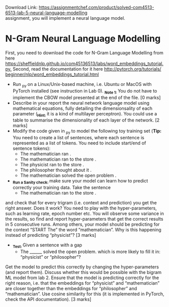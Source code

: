 Download Link: https://assignmentchef.com/product/solved-com4513-6513-lab-5-neural-language-modelling
<br>
assignment, you will implement a neural language model.

<h1>N-Gram Neural Language Modelling</h1>

First, you need to download the code for N-Gram Language Modelling from here <a href="https://sheffieldnlp.github.io/com4513-6513/labs/word_embeddings_tutorial.py">https://sheffieldnlp.github.io/com4513</a><a href="https://sheffieldnlp.github.io/com4513-6513/labs/word_embeddings_tutorial.py">6513/labs/word_embeddings_tutorial.py</a><a href="https://sheffieldnlp.github.io/com4513-6513/labs/word_embeddings_tutorial.py">.</a> Second, read the documentation for it here <a href="http://pytorch.org/tutorials/beginner/nlp/word_embeddings_tutorial.html">http://pytorch.org/tutorials/ </a><a href="http://pytorch.org/tutorials/beginner/nlp/word_embeddings_tutorial.html">beginner/nlp/word_embeddings_tutorial.html</a>

<ul>

 <li>Run <sub>py </sub>on a Linux/Unix-based machine, i.e. Ubuntu or MacOS with PyTorch installed (see instruction in Lab 0). <strong><sub>Note 1: </sub></strong>You do not have to implement the CBOW model presented at the end of the file. [0 marks]</li>

 <li>Describe in your report the neural network language model using mathematical equations, fully detailing the dimensionsality of each parameter (<strong><sub>Hint: </sub></strong>it is a kind of multilayer perceptron). You could use a table to summarise the dimensionality of each layer of the network. [2 marks]</li>

 <li>Modify the code given in <sub>py </sub>to model the following toy training set (<strong>Tip: </strong>You need to create a list of sentences, where each sentence is represented as a list of tokens. You need to include start/end of sentence tokens):

  <ul>

   <li>The mathematician ran .</li>

   <li>The mathematician ran to the store .</li>

   <li>The physicist ran to the store .</li>

   <li>The philosopher thought about it .</li>

   <li>The mathematician solved the open problem .</li>

  </ul></li>

 <li><strong><sub>Run a Sanity check: </sub></strong>make sure your model can learn how to predict correctly your training data. Take the sentence

  <ul>

   <li>The mathematician ran to the store .</li>

  </ul></li>

</ul>

and check that for every trigram (i.e. context and prediction) you get the right answer. Does it work? You need to play with the hyper-parameters, such as learning rate, epoch number etc. You will observe some variance in the results, so find and report hyper-parameters that get the correct results in 5 consecutive runs. Among others, your model should be predicting for the context “START The” the word “mathematician”. Why is this happening instead of predicting “physicist”? [3 marks]

<ul>

 <li><strong><sub>Test: </sub></strong>Given a sentence with a gap

  <ul>

   <li>The ______ solved the open problem. which is more likely to fill it in: “physicist” or “philosopher”?</li>

  </ul></li>

</ul>

Get the model to predict this correctly by changing the hyper-parameters (and report them). Discuss whether this would be possible with the bigram ML model from lab 2. Ensure that the model is predicting correctly for the right reason, i.e. that the embeddings for “physicist” and “mathematician” are closer together than the embeddings for “philosopher” and “mathematician”. Use cosine similarity for this (it is implemented in PyTorch, check the API documentation). [3 marks]